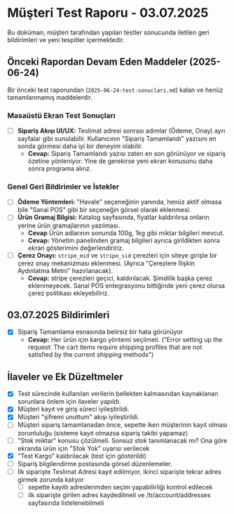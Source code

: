 # Müşteri Test Raporu - 03.07.2025

Bu doküman, müşteri tarafından yapılan testler sonucunda iletilen geri bildirimleri ve yeni tespitler içermektedir.

## Önceki Rapordan Devam Eden Maddeler (2025-06-24)

Bir önceki test raporundan (`2025-06-24-test-sonuclari.md`) kalan ve henüz tamamlanmamış maddelerdir.

### Masaüstü Ekran Test Sonuçları

- [ ] **Sipariş Akışı UI/UX:** Teslimat adresi sonrası adımlar (Ödeme, Onay) ayrı sayfalar gibi sunulabilir. Kullanıcının "Sipariş Tamamlandı" yazısını en sonda görmesi daha iyi bir deneyim olabilir.
  - **Cevap:** Sipariş Tamamlandı yazısı zaten en son görünüyor ve sipariş özetine yönleniyor. Yine de gerekirse yeni ekran konusunu daha sonra programa alırız.

### Genel Geri Bildirimler ve İstekler

- [ ] **Ödeme Yöntemleri:** "Havale" seçeneğinin yanında, henüz aktif olmasa bile "Sanal POS" gibi bir seçeneğin görsel olarak eklenmesi.
- [ ] **Ürün Gramaj Bilgisi:** Katalog sayfasında, fiyatlar kaldırılırsa onların yerine ürün gramajlarının yazılması.
  - **Cevap** Ürün adlarının sonunda 100g, 1kg gibi miktar bilgileri mevcut.
  - **Cevap:** Yönetim panelinden gramaj bilgileri ayrıca girildikten sonra ekran gösterimini değerlendiririz.
- [ ] **Çerez Onayı:** `stripe_mid` ve `stripe_sid` çerezleri için siteye girişte bir çerez onay mekanizması eklenmesi. (Ayrıca "Çerezlere İlişkin Aydınlatma Metni" hazırlanacak).
  - **Cevap:** stripe çerezleri geçici, kaldırılacak. Şimdilik başka çerez eklenmeyecek. Sanal POS entegrasyonu bittiğinde yeni çerez olursa çerez politikası ekleyebiliriz.

## 03.07.2025 Bildirimleri

- [x] Sipariş Tamamlama esnasında belirsiz bir hata görünüyor
  - **Cevap:** Her ürün için kargo yöntemi seçilmeli. ("Error setting up the request: The cart items require shipping profiles that are not satisfied by the current shipping methods")

## İlaveler ve Ek Düzeltmeler

- [x] Test sürecinde kullanılan verilerin bellekten kalmasından kaynaklanan sorunlara önlem için ilaveler yapıldı.
- [x] Müşteri kayıt ve giriş süreci iyileştirildi.
- [x] Müşteri "şifremi unuttum" akışı iyileştirildi.
- [ ] Müşteri sipariş tamamlanadan önce, sepette iken müşterinin kayıt olması zorunluluğu (sisteme kayıt olmazsa sipariş takibi yapamaz)
- [ ] "Stok miktar" konusu çözülmeli. Sonsuz stok tanımlanacak mı? Ona göre ekranda ürün için "Stok Yok" uyarısı verilecek
- [x] "Test Kargo" kaldırılacak (test için gösterildi)
- [ ] Sipariş bilgilendirme postasında görsel düzenlemeler.
- [ ] İlk siparişte Teslimat Adresi kayıt edilmiyor, ikinci siparişte tekrar adres girmek zorunda kalıyor 
  - [ ] sepette kayıtlı adreslerimden seçim yapabilirliği kontrol edilecek
  - [ ] ilk siparişte girilen adres kaydedilmeli ve /tr/account/addresses sayfasında listelenebilmeli
